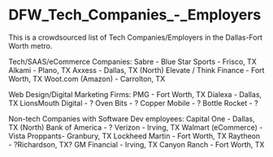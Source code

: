 # DFW_Tech_Companies_-_Employers
This is a crowdsourced list of Tech Companies/Employers in the Dallas-Fort Worth metro.


Tech/SAAS/eCommerce Companies:
Sabre - 
Blue Star Sports - Frisco, TX
Alkami - Plano, TX
Axxess - Dallas, TX (North)
Elevate / Think Finance - Fort Worth, TX
Woot.com (Amazon) - Carrolton, TX

Web Design/Digital Marketing Firms:
PMG - Fort Worth, TX
Dialexa - Dallas, TX
LionsMouth Digital - ?
Oven Bits - ?
Copper Mobile - ? 
Bottle Rocket - ?

Non-tech Companies with Software Dev employees:
Capital One - Dallas, TX (North)
Bank of America - ?
Verizon - Irving, TX
Walmart (eCommerce) - 
Vista Proppants- Granbury, TX
Lockheed Martin - Fort Worth, TX
Raytheon - ?Richardson, TX?
GM Financial - Irving, TX
Canyon Ranch - Fort Worth, TX


